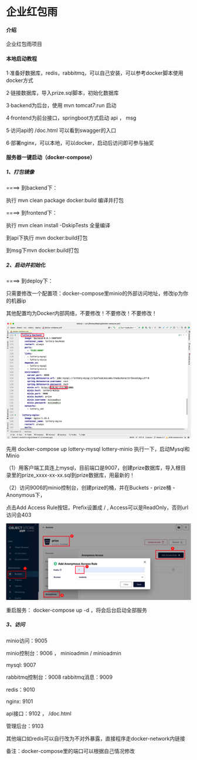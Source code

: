 # 企业红包雨

#### 介绍
企业红包雨项目


#### 本地启动教程

1·准备好数据库，redis，rabbitmq，可以自己安装，可以参考docker脚本使用docker方式

2·链接数据库，导入prize.sql脚本，初始化数据库

3·backend为后台，使用 mvn tomcat7:run 启动

4·frontend为前台接口，springboot方式启动 api ， msg

5·访问api的 /doc.html 可以看到swagger的入口

6·部署nginx，可以本地，可以docker，启动后访问即可参与抽奖



#### 服务器一键启动（docker-compose）

##### 1、打包镜像

====> 到backend下：

执行 mvn clean package docker:build 编译并打包



====> 到frontend下：

执行 mvn clean install -DskipTests 全量编译

到api下执行 mvn docker:build打包

到msg下mvn docker:build打包



##### 2、启动并初始化

====> 到deploy下：

只需要修改一个配置项：docker-compose里minio的外部访问地址，修改ip为你的机器ip

其他配置均为Docker内部网络，不要修改！不要修改！不要修改！

![image-20240102下午64926541](pic//image-20240102%E4%B8%8B%E5%8D%8864926541.png)



先用 docker-compose up lottery-mysql lottery-minio 执行一下，启动Mysql和Minio

（1）用客户端工具连上mysql，目前端口是9007，创建prize数据库，导入根目录里的prize_xxxx-xx-xx.sql到prize数据库，用最新的！

（2）访问9006的minio控制台，创建prize的桶，并在Buckets - prize桶 - Anonymous下，

点击Add Access Rule按钮，Prefix设置成  /  ,  Access可以是ReadOnly，否则url访问会403

![image-20231205下午32314888](pic//image-20231205%E4%B8%8B%E5%8D%8832314888.png)



重启服务： docker-compose up -d ，将会后台启动全部服务



##### 3、访问

minio访问：9005

minio控制台：9006  ， minioadmin /  minioadmin

mysql: 9007

rabbitmq控制台：9008
rabbitmq消息：9009

redis：9010



nginx: 9101

api接口：9102 ， /doc.html

管理后台：9103



其他端口如redis可以自行改为不对外暴露，直接程序走docker-network内链接



备注：docker-compose里的端口可以根据自己情况修改
